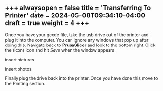 +++
alwaysopen = false
title = 'Transferring To Printer'
date = 2024-05-08T09:34:10-04:00
draft = true
weight = 4
+++
---
Once you have your gcode file, take the usb drive out of the printer and plug it into the computer. You can ignore any windows that pop up after doing this. Navigate back to **PrusaSlicer** and look to the bottom right. Click the (icon) icon and hit *Save* when the window appears

insert pictures



insert photos

Finally plug the drive back into the printer. Once you have done this move to the Printing section.